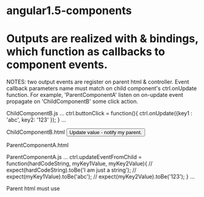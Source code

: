 # angular1.5-components

# Outputs are realized with & bindings, which function as callbacks to component events.
NOTES: two output events are register on parent html & controller. Event callback parameters name must match on child component's ctrl.onUpdate function.
For example, 'ParentComponentA' listen on on-update event propagate on 'ChildComponentB' some click action.

ChildComponentB.js
...
ctrl.buttonClick = function(){
  ctrl.onUpdate({key1 : 'abc', key2: '123' });
}
...

ChildComponentB.html
<button ng-click="$ctrl.buttonClick">Update value - notify my parent.</button>

ParentComponentA.html
<child-component-b on-update="$ctrl.updateEventFromChild('I am just a string',key1,key2)"></child-component-b>

ParentComponentA.js
...
ctrl.updateEventFromChild = function(hardCodeString, myKey1Value, myKey2Value){
  // expect(hardCodeString).toBe('I am just a string');
  // expect(myKey1Value).toBe('abc');
  // expect(myKey2Value).toBe('123');
}
...

Parent html must use 
